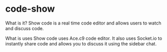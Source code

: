 # code-show

What is it?
Show code is a real time code editor and allows users to watch and discuss code.

What is uses
Show code uses Ace.c9 code editor. It also uses Socket.io to instantly share code and allows you to discuss it using the sidebar chat.
